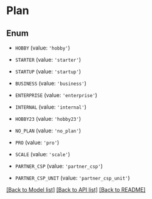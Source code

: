 # Plan


## Enum

* `HOBBY` (value: `'hobby'`)

* `STARTER` (value: `'starter'`)

* `STARTUP` (value: `'startup'`)

* `BUSINESS` (value: `'business'`)

* `ENTERPRISE` (value: `'enterprise'`)

* `INTERNAL` (value: `'internal'`)

* `HOBBY23` (value: `'hobby23'`)

* `NO_PLAN` (value: `'no_plan'`)

* `PRO` (value: `'pro'`)

* `SCALE` (value: `'scale'`)

* `PARTNER_CSP` (value: `'partner_csp'`)

* `PARTNER_CSP_UNIT` (value: `'partner_csp_unit'`)

[[Back to Model list]](../README.md#documentation-for-models) [[Back to API list]](../README.md#documentation-for-api-endpoints) [[Back to README]](../README.md)



